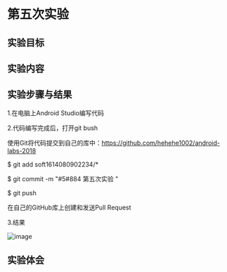 # 第五次实验
## 实验目标


## 实验内容


## 实验步骤与结果

1.在电脑上Android Studio编写代码

2.代码编写完成后，打开git bush

使用Git将代码提交到自己的库中：https://github.com/hehehe1002/android-labs-2018

$ git add soft1614080902234/*

$ git commit -m "#5#884 第五次实验 "

$ git push

在自己的GitHub库上创建和发送Pull Request

3.结果

![image]()


## 实验体会

